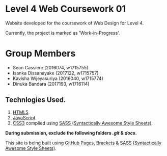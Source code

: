 # Level 4 Web Coursework 01
Website developed for the coursework of Web Design for Level 4.

Currently, the project is marked as 'Work-in-Progress'.

# Group Members
+ Sean Cassiere (2016074, w1715755)
+ Isanka Dissanayake (2017122, w1715757)
+ Kavisha Wijeyasuriya (2016040, w1715774)
+ Dinuka Bandara (2017193, w1716114)

## Technlogies Used.
1. [HTML5](https://developer.mozilla.org/en-US/docs/Web/Guide/HTML/HTML5).
2. [JavaScript](https://www.javascript.com/).
3. [CSS3](https://developer.mozilla.org/en-US/docs/Web/CSS/CSS3) complied using [SASS (Syntactically Awesome Style Sheets)](https://sass-lang.com/).

**During submission, exclude the following folders *.git* & *docs*.**

This site is being built using [GitHub Pages](https://pages.github.com/), [Brackets](http://brackets.io/) & [SASS (Syntactically Awesome Style Sheets)](https://sass-lang.com/).